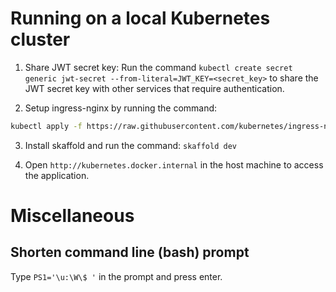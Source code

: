 # Running on a local Kubernetes cluster

1. Share JWT secret key: Run the command `kubectl create secret generic jwt-secret --from-literal=JWT_KEY=<secret_key>` to share the JWT secret key with other services that require authentication.

2. Setup ingress-nginx by running the command:

```bash
kubectl apply -f https://raw.githubusercontent.com/kubernetes/ingress-nginx/controller-v1.8.1/deploy/static/provider/cloud/deploy.yaml
```

3. Install skaffold and run the command: `skaffold dev`

4. Open `http://kubernetes.docker.internal` in the host machine to access the application.

# Miscellaneous

## Shorten command line (bash) prompt

Type `PS1='\u:\W\$ '` in the prompt and press enter.
